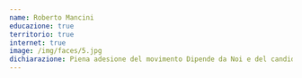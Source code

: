 ```yaml
---
name: Roberto Mancini
educazione: true
territorio: true
internet: true
image: /img/faces/5.jpg
dichiarazione: Piena adesione del movimento Dipende da Noi e del candidato presidente Roberto Mancini a tutti e tre i documenti.
---
```

